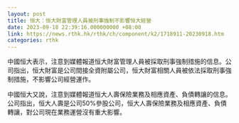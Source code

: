 ```yaml
---
layout: post
title: 恒大：恒大財富管理人員被刑事強制不影響恒大經營
date: 2023-09-18 22:39:16.000000000 +08:00
link: https://news.rthk.hk/rthk/ch/component/k2/1718911-20230918.htm
categories: rthk
---
```


中國恒大表示，注意到媒體報道恒大財富管理人員被採取刑事強制措施的信息。公司指出，恒大財富是公司間接全資附屬公司，恒大財富相關人員被依法採取刑事強制措施，不影響公司經營運作。

中國恒大又說，注意到媒體報道恒大人壽保險業務及相應資產、負債轉讓的信息。公司指出，恒大人壽是公司50%參股公司，恒大人壽保險業務及相應資產、負債轉讓，對公司現在業務運營沒有重大影響。
